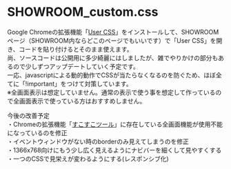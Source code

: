# SHOWROOM_custom.css
Google Chromeの拡張機能「<a href="https://chrome.google.com/webstore/detail/user-css/okpjlejfhacmgjkmknjhadmkdbcldfcb" alt="User CSS">User CSS</a>」をインストールして、SHOWROOMページ（SHOWROOM内ならどこのページでもいいです）で「User CSS」を開き、コードを貼り付けるとそのまま使えます。<br>
尚、ソースコードは公開用に多少綺麗にはしましたが、雑でやりかけの部分もあるので少しずつアップデートしていく予定です。<br>
一応、javascriptによる動的動作でCSSが当たらなくなるのを防ぐため、ほぼ全てに「!important」をつけて対策しています。<br>
※全画面表示は想定していません。通常の表示で使う事を想定して作っているので全画面表示で使っている方はおすすめしません。<br>

今後の改善予定<br>
・Chromeの拡張機能「<a href="https://chrome.google.com/webstore/detail/showroom-%E3%81%99%E3%81%93%E3%81%99%E3%81%93%E3%83%84%E3%83%BC%E3%83%AB/ohfkmalmidmhailhaiifeplheagoopap?utm_source=chrome-ntp-icon" alt="SHOWROOM すこすこツール">すこすこツール</a>」に存在している全画面機能が使用不能になっているのを修正<br>
・イベントウィンドウがない時のborderのみ見えてしまうのを修正<br>
・1366x768向けにもう少し広く見えるようにナビバーを細くして見やすくする<br>
・一つのCSSで見栄えが変わるようにする(レスポンシブ化)

